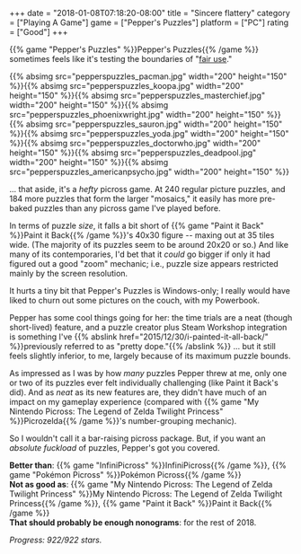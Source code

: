 +++
date = "2018-01-08T07:18:20-08:00"
title = "Sincere flattery"
category = ["Playing A Game"]
game = ["Pepper's Puzzles"]
platform = ["PC"]
rating = ["Good"]
+++

{{% game "Pepper's Puzzles" %}}Pepper's Puzzles{{% /game %}} sometimes feels like it's testing the boundaries of "<a href="https://www.copyright.gov/fair-use/">fair use</a>."

<p style="text-align: left;">{{% absimg src="pepperspuzzles_pacman.jpg" width="200" height="150" %}}{{% absimg src="pepperspuzzles_koopa.jpg" width="200" height="150" %}}{{% absimg src="pepperspuzzles_masterchief.jpg" width="200" height="150" %}}{{% absimg src="pepperspuzzles_phoenixwright.jpg" width="200" height="150" %}}{{% absimg src="pepperspuzzles_sauron.jpg" width="200" height="150" %}}{{% absimg src="pepperspuzzles_yoda.jpg" width="200" height="150" %}}{{% absimg src="pepperspuzzles_doctorwho.jpg" width="200" height="150" %}}{{% absimg src="pepperspuzzles_deadpool.jpg" width="200" height="150" %}}{{% absimg src="pepperspuzzles_americanpsycho.jpg" width="200" height="150" %}}</p>

... that aside, it's a <i>hefty</i> picross game.  At 240 regular picture puzzles, and 184 more puzzles that form the larger "mosaics," it easily has more pre-baked puzzles than any picross game I've played before.

In terms of puzzle <i>size</i>, it falls a bit short of {{% game "Paint it Back" %}}Paint it Back{{% /game %}}'s 40x30 figure -- maxing out at 35 tiles wide.  (The majority of its puzzles seem to be around 20x20 or so.)  And like many of its contemporaries, I'd bet that it <i>could</i> go bigger if only it had figured out a good "zoom" mechanic; i.e., puzzle size appears restricted mainly by the screen resolution.

It hurts a tiny bit that Pepper's Puzzles is Windows-only; I really would have liked to churn out some pictures on the couch, with my Powerbook.

Pepper has some cool things going for her: the time trials are a neat (though short-lived) feature, and a puzzle creator plus Steam Workshop integration is something I've {{% abslink href="2015/12/30/i-painted-it-all-back/" %}}previously referred to as "pretty dope."{{% /abslink %}}  ... but it still feels slightly inferior, to me, largely because of its maximum puzzle bounds.

As impressed as I was by how <i>many</i> puzzles Pepper threw at me, only one or two of its puzzles ever felt individually challenging (like Paint it Back's did).  And as <i>neat</i> as its new features are, they didn't have much of an impact on my gameplay experience (compared with {{% game "My Nintendo Picross: The Legend of Zelda Twilight Princess" %}}Picrozelda{{% /game %}}'s number-grouping mechanic).

So I wouldn't call it a bar-raising picross package.  But, if you want an <i>absolute fuckload</i> of puzzles, Pepper's got you covered.

<b>Better than</b>: {{% game "InfiniPicross" %}}InfiniPicross{{% /game %}}, {{% game "Pok&eacute;mon Picross" %}}Pok&eacute;mon Picross{{% /game %}}  
<b>Not as good as</b>: {{% game "My Nintendo Picross: The Legend of Zelda Twilight Princess" %}}My Nintendo Picross: The Legend of Zelda Twilight Princess{{% /game %}}, {{% game "Paint it Back" %}}Paint it Back{{% /game %}}  
<b>That should probably be enough nonograms</b>: for the rest of 2018.

<i>Progress: 922/922 stars.</i>
